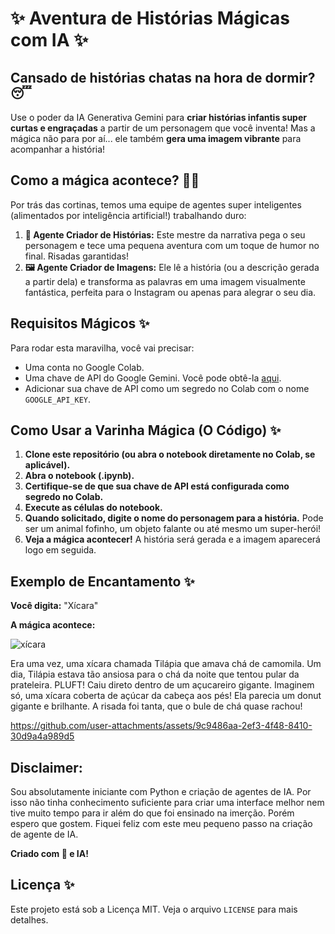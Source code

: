 # ✨ Aventura de Histórias Mágicas com IA ✨

## Cansado de histórias chatas na hora de dormir? 😴

Use o poder da IA Generativa Gemini para **criar histórias infantis super curtas e engraçadas** a partir de um personagem que você inventa! Mas a mágica não para por aí... ele também **gera uma imagem vibrante** para acompanhar a história!

## Como a mágica acontece? 🧙‍♂️

Por trás das cortinas, temos uma equipe de agentes super inteligentes (alimentados por inteligência artificial!) trabalhando duro:

1.  **🎨 Agente Criador de Histórias:** Este mestre da narrativa pega o seu personagem e tece uma pequena aventura com um toque de humor no final. Risadas garantidas!
2.  **🖼️ Agente Criador de Imagens:** Ele lê a história (ou a descrição gerada a partir dela) e transforma as palavras em uma imagem visualmente fantástica, perfeita para o Instagram ou apenas para alegrar o seu dia.

## Requisitos Mágicos ✨

Para rodar esta maravilha, você vai precisar:

*   Uma conta no Google Colab.
*   Uma chave de API do Google Gemini. Você pode obtê-la [aqui](https://ai.google.dev/).
*   Adicionar sua chave de API como um segredo no Colab com o nome `GOOGLE_API_KEY`.

## Como Usar a Varinha Mágica (O Código) ✨

1.  **Clone este repositório (ou abra o notebook diretamente no Colab, se aplicável).**
2.  **Abra o notebook (.ipynb).**
3.  **Certifique-se de que sua chave de API está configurada como segredo no Colab.**
4.  **Execute as células do notebook.**
5.  **Quando solicitado, digite o nome do personagem para a história.** Pode ser um animal fofinho, um objeto falante ou até mesmo um super-herói!
6.  **Veja a mágica acontecer!** A história será gerada e a imagem aparecerá logo em seguida.

## Exemplo de Encantamento ✨

**Você digita:** "Xícara"

**A mágica acontece:**

![xícara](https://github.com/user-attachments/assets/237d409b-6f90-4a00-8bdb-a9409e9b297b)

Era uma vez, uma xícara chamada Tilápia que amava chá de camomila. Um dia, Tilápia estava tão ansiosa para o chá da noite que tentou pular da prateleira. PLUFT! Caiu direto dentro de um açucareiro gigante. Imaginem só, uma xícara coberta de açúcar da cabeça aos pés! Ela parecia um donut gigante e brilhante. A risada foi tanta, que o bule de chá quase rachou!

https://github.com/user-attachments/assets/9c9486aa-2ef3-4f48-8410-30d9a4a989d5

## Disclaimer:
Sou absolutamente iniciante com Python e criação de agentes de IA.
Por isso não tinha conhecimento suficiente para criar uma interface melhor nem tive muito tempo para ir além do que foi ensinado na imerção.
Porém espero que gostem. Fiquei feliz com este meu pequeno passo na criação de agente de IA.

**Criado com 💖 e IA!**

## Licença ✨

Este projeto está sob a Licença MIT. Veja o arquivo `LICENSE` para mais detalhes.

